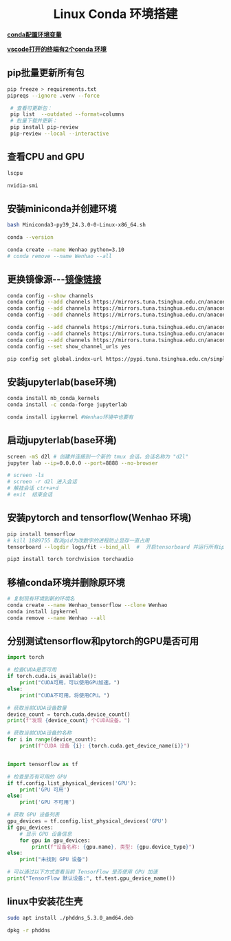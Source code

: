 <div align="center">
   <h1>Linux Conda 环境搭建</h1>
</div>

[**conda配置环境变量**](https://blog.csdn.net/yinjun3215/article/details/123705879)

[**vscode打开的终端有2个conda 环境**](https://v2ex.com/t/1017004)

## pip批量更新所有包
```bash
pip freeze > requirements.txt
pipreqs --ignore .venv --force

 # 查看可更新包：
 pip list  --outdated --format=columns
 # 批量下载并更新：
 pip install pip-review
 pip-review --local --interactive
```

## 查看CPU and GPU
```bash
lscpu

nvidia-smi
```

## 安装miniconda并创建环境
```bash
bash Miniconda3-py39_24.3.0-0-Linux-x86_64.sh

conda --version

conda create --name Wenhao python=3.10
# conda remove --name Wenhao --all

```

## 更换镜像源---[镜像链接](https://mirrors.tuna.tsinghua.edu.cn/help/anaconda/)
```bash
conda config --show channels
conda config --add channels https://mirrors.tuna.tsinghua.edu.cn/anaconda/pkgs/main/
conda config --add channels https://mirrors.tuna.tsinghua.edu.cn/anaconda/cloud/conda-forge/
conda config --add channels https://mirrors.tuna.tsinghua.edu.cn/anaconda/cloud/bioconda/

conda config --add channels https://mirrors.tuna.tsinghua.edu.cn/anaconda/pkgs/main/
conda config --add channels https://mirrors.tuna.tsinghua.edu.cn/anaconda/pkgs/r/
conda config --add channels https://mirrors.tuna.tsinghua.edu.cn/anaconda/pkgs/msys2/
conda config --set show_channel_urls yes

pip config set global.index-url https://pypi.tuna.tsinghua.edu.cn/simple
```

## 安装jupyterlab(base环境)
```bash
conda install nb_conda_kernels
conda install -c conda-forge jupyterlab

conda install ipykernel #Wenhao环境中也要有
```

## 启动jupyterlab(base环境)
```bash
screen -mS d2l # 创建并连接到一个新的 tmux 会话，会话名称为 "d2l"
jupyter lab --ip=0.0.0.0 --port=8888 --no-browser

# screen -ls
# screen -r d2l 进入会话
# 解挂会话 ctr+a+d
# exit  结束会话
```

## 安装pytorch and tensorflow(Wenhao 环境)
```bash
pip install tensorflow
# kill 1889755 取消pid为改数字的进程防止显存一直占用
tensorboard --logdir logs/fit --bind_all  #  开启tensorboard 并运行所有ip

pip3 install torch torchvision torchaudio
```

## 移植conda环境并删除原环境
```bash
# 复制现有环境到新的环境名
conda create --name Wenhao_tensorflow --clone Wenhao
conda install ipykernel
conda remove --name Wenhao --all
```

## 分别测试tensorflow和pytorch的GPU是否可用
```python
import torch

# 检查CUDA是否可用
if torch.cuda.is_available():
    print("CUDA可用，可以使用GPU加速。")
else:
    print("CUDA不可用，将使用CPU。")

# 获取当前CUDA设备数量
device_count = torch.cuda.device_count()
print(f"发现 {device_count} 个CUDA设备。")

# 获取当前CUDA设备的名称
for i in range(device_count):
    print(f"CUDA 设备 {i}: {torch.cuda.get_device_name(i)}")


import tensorflow as tf

# 检查是否有可用的 GPU
if tf.config.list_physical_devices('GPU'):
    print('GPU 可用')
else:
    print('GPU 不可用')

# 获取 GPU 设备列表
gpu_devices = tf.config.list_physical_devices('GPU')
if gpu_devices:
    # 显示 GPU 设备信息
    for gpu in gpu_devices:
        print(f"设备名称: {gpu.name}, 类型: {gpu.device_type}")
else:
    print("未找到 GPU 设备")

# 可以通过以下方式查看当前 TensorFlow 是否使用 GPU 加速
print("TensorFlow 默认设备:", tf.test.gpu_device_name())
```
## linux中安装花生壳
```bash
sudo apt install ./phddns_5.3.0_amd64.deb

dpkg -r phddns
```
